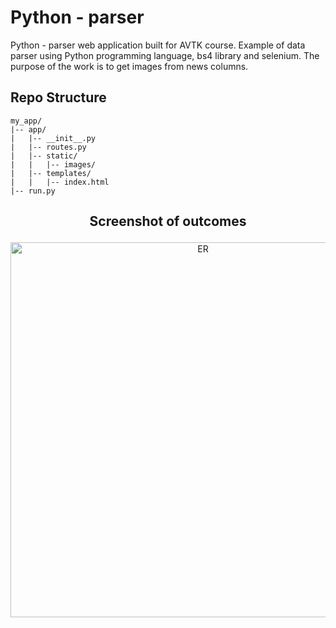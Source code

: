 # Python - parser
Python - parser web application built for AVTK course. Example of data parser using Python programming language, bs4 library and selenium. The purpose of the work is to get images from news columns.
## Repo Structure
```
my_app/
|-- app/
|   |-- __init__.py
|   |-- routes.py
|   |-- static/
|   |   |-- images/
|   |-- templates/
|   |   |-- index.html
|-- run.py

```
## <p align="center">Screenshot of outcomes</p>
<p align="center"><img src="https://github.com/bogdanvyzhlov/app/static/outcome.png" alt="ER" width="600"/></p>
